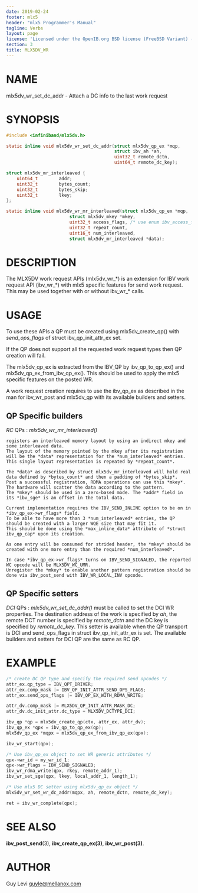 ```yaml
---
date: 2019-02-24
footer: mlx5
header: "mlx5 Programmer's Manual"
tagline: Verbs
layout: page
license: 'Licensed under the OpenIB.org BSD license (FreeBSD Variant) - See COPYING.md'
section: 3
title: MLX5DV_WR
---
```


# NAME

mlx5dv_wr_set_dc_addr - Attach a DC info to the last work request

# SYNOPSIS

```c
#include <infiniband/mlx5dv.h>

static inline void mlx5dv_wr_set_dc_addr(struct mlx5dv_qp_ex *mqp,
                                         struct ibv_ah *ah,
                                         uint32_t remote_dctn,
                                         uint64_t remote_dc_key);

struct mlx5dv_mr_interleaved {
	uint64_t        addr;
	uint32_t        bytes_count;
	uint32_t        bytes_skip;
	uint32_t        lkey;
};

static inline void mlx5dv_wr_mr_interleaved(struct mlx5dv_qp_ex *mqp,
					    struct mlx5dv_mkey *mkey,
					    uint32_t access_flags, /* use enum ibv_access_flags */
					    uint32_t repeat_count,
					    uint16_t num_interleaved,
					    struct mlx5dv_mr_interleaved *data);
```

# DESCRIPTION

The MLX5DV work request APIs (mlx5dv_wr_\*) is an extension for IBV work
request API (ibv_wr_\*) with mlx5 specific features for send work request.
This may be used together with or without ibv_wr_* calls.

# USAGE

To use these APIs a QP must be created using mlx5dv_create_qp() with
*send_ops_flags* of struct ibv_qp_init_attr_ex set.

If the QP does not support all the requested work request types then QP
creation will fail.

The mlx5dv_qp_ex is extracted from the IBV_QP by ibv_qp_to_qp_ex() and
mlx5dv_qp_ex_from_ibv_qp_ex(). This should be used to apply the mlx5 specific
features on the posted WR.

A work request creation requires to use the ibv_qp_ex as described in the
man for ibv_wr_post and mlx5dv_qp with its available builders and setters.

## QP Specific builders
*RC* QPs
:   *mlx5dv_wr_mr_interleaved()*

    registers an interleaved memory layout by using an indirect mkey and some interleaved data.
    The layout of the memory pointed by the mkey after its registration will be the *data* representation for the *num_interleaved* entries.
    This single layout representation is repeated by *repeat_count*.

    The *data* as described by struct mlx5dv_mr_interleaved will hold real data defined by *bytes_count* and then a padding of *bytes_skip*.
    Post a successful registration, RDMA operations can use this *mkey*. The hardware will scatter the data according to the pattern.
    The *mkey* should be used in a zero-based mode. The *addr* field in its *ibv_sge* is an offset in the total data.

    Current implementation requires the IBV_SEND_INLINE option to be on in *ibv_qp_ex->wr_flags* field.
    To be able to have more than 3 *num_interleaved* entries, the QP should be created with a larger WQE size that may fit it.
    This should be done using the *max_inline_data* attribute of *struct ibv_qp_cap* upon its creation.

    As one entry will be consumed for strided header, the *mkey* should be created with one more entry than the required *num_interleaved*.

    In case *ibv_qp_ex->wr_flags* turns on IBV_SEND_SIGNALED, the reported WC opcode will be MLX5DV_WC_UMR.
    Unregister the *mkey* to enable another pattern registration should be done via ibv_post_send with IBV_WR_LOCAL_INV opcode.

## QP Specific setters

*DCI* QPs
:   *mlx5dv_wr_set_dc_addr()* must be called to set the DCI WR properties. The
    destination address of the work is specified by *ah*, the remote DCT
    number is specified by *remote_dctn* and the DC key is specified by
    *remote_dc_key*.
    This setter is available when the QP transport is DCI and send_ops_flags
    in struct ibv_qp_init_attr_ex is set.
    The available builders and setters for DCI QP are the same as RC QP.

# EXAMPLE

```c
/* create DC QP type and specify the required send opcodes */
attr_ex.qp_type = IBV_QPT_DRIVER;
attr_ex.comp_mask |= IBV_QP_INIT_ATTR_SEND_OPS_FLAGS;
attr_ex.send_ops_flags |= IBV_QP_EX_WITH_RDMA_WRITE;

attr_dv.comp_mask |= MLX5DV_QP_INIT_ATTR_MASK_DC;
attr_dv.dc_init_attr.dc_type = MLX5DV_DCTYPE_DCI;

ibv_qp *qp = mlx5dv_create_qp(ctx, attr_ex, attr_dv);
ibv_qp_ex *qpx = ibv_qp_to_qp_ex(qp);
mlx5dv_qp_ex *mqpx = mlx5dv_qp_ex_from_ibv_qp_ex(qpx);

ibv_wr_start(qpx);

/* Use ibv_qp_ex object to set WR generic attributes */
qpx->wr_id = my_wr_id_1;
qpx->wr_flags = IBV_SEND_SIGNALED;
ibv_wr_rdma_write(qpx, rkey, remote_addr_1);
ibv_wr_set_sge(qpx, lkey, local_addr_1, length_1);

/* Use mlx5 DC setter using mlx5dv_qp_ex object */
mlx5dv_wr_set_wr_dc_addr(mqpx, ah, remote_dctn, remote_dc_key);

ret = ibv_wr_complete(qpx);
```

# SEE ALSO

**ibv_post_send**(3), **ibv_create_qp_ex(3)**, **ibv_wr_post(3)**.

# AUTHOR

Guy Levi <guyle@mellanox.com>

